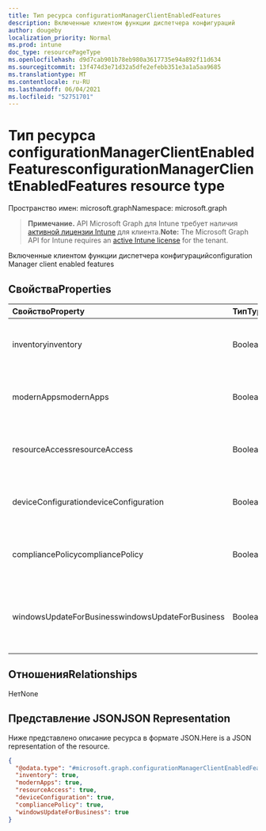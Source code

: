```yaml
---
title: Тип ресурса configurationManagerClientEnabledFeatures
description: Включенные клиентом функции диспетчера конфигураций
author: dougeby
localization_priority: Normal
ms.prod: intune
doc_type: resourcePageType
ms.openlocfilehash: d9d7cab901b78eb980a3617735e94a892f11d634
ms.sourcegitcommit: 13f474d3e71d32a5dfe2efebb351e3a1a5aa9685
ms.translationtype: MT
ms.contentlocale: ru-RU
ms.lasthandoff: 06/04/2021
ms.locfileid: "52751701"
---
```

# <a name="configurationmanagerclientenabledfeatures-resource-type"></a><span data-ttu-id="78d80-103">Тип ресурса configurationManagerClientEnabledFeatures</span><span class="sxs-lookup"><span data-stu-id="78d80-103">configurationManagerClientEnabledFeatures resource type</span></span>

<span data-ttu-id="78d80-104">Пространство имен: microsoft.graph</span><span class="sxs-lookup"><span data-stu-id="78d80-104">Namespace: microsoft.graph</span></span>

> <span data-ttu-id="78d80-105">**Примечание.** API Microsoft Graph для Intune требует наличия [активной лицензии Intune](https://go.microsoft.com/fwlink/?linkid=839381) для клиента.</span><span class="sxs-lookup"><span data-stu-id="78d80-105">**Note:** The Microsoft Graph API for Intune requires an [active Intune license](https://go.microsoft.com/fwlink/?linkid=839381) for the tenant.</span></span>

<span data-ttu-id="78d80-106">Включенные клиентом функции диспетчера конфигураций</span><span class="sxs-lookup"><span data-stu-id="78d80-106">configuration Manager client enabled features</span></span>

## <a name="properties"></a><span data-ttu-id="78d80-107">Свойства</span><span class="sxs-lookup"><span data-stu-id="78d80-107">Properties</span></span>
|<span data-ttu-id="78d80-108">Свойство</span><span class="sxs-lookup"><span data-stu-id="78d80-108">Property</span></span>|<span data-ttu-id="78d80-109">Тип</span><span class="sxs-lookup"><span data-stu-id="78d80-109">Type</span></span>|<span data-ttu-id="78d80-110">Описание</span><span class="sxs-lookup"><span data-stu-id="78d80-110">Description</span></span>|
|:---|:---|:---|
|<span data-ttu-id="78d80-111">inventory</span><span class="sxs-lookup"><span data-stu-id="78d80-111">inventory</span></span>|<span data-ttu-id="78d80-112">Boolean</span><span class="sxs-lookup"><span data-stu-id="78d80-112">Boolean</span></span>|<span data-ttu-id="78d80-113">Управляет ли Intune данными инвентаризации</span><span class="sxs-lookup"><span data-stu-id="78d80-113">Whether inventory is managed by Intune</span></span>|
|<span data-ttu-id="78d80-114">modernApps</span><span class="sxs-lookup"><span data-stu-id="78d80-114">modernApps</span></span>|<span data-ttu-id="78d80-115">Boolean</span><span class="sxs-lookup"><span data-stu-id="78d80-115">Boolean</span></span>|<span data-ttu-id="78d80-116">Управляет ли Intune современным приложением</span><span class="sxs-lookup"><span data-stu-id="78d80-116">Whether modern application is managed by Intune</span></span>|
|<span data-ttu-id="78d80-117">resourceAccess</span><span class="sxs-lookup"><span data-stu-id="78d80-117">resourceAccess</span></span>|<span data-ttu-id="78d80-118">Boolean</span><span class="sxs-lookup"><span data-stu-id="78d80-118">Boolean</span></span>|<span data-ttu-id="78d80-119">Управляет ли Intune доступом к ресурсам</span><span class="sxs-lookup"><span data-stu-id="78d80-119">Whether resource access is managed by Intune</span></span>|
|<span data-ttu-id="78d80-120">deviceConfiguration</span><span class="sxs-lookup"><span data-stu-id="78d80-120">deviceConfiguration</span></span>|<span data-ttu-id="78d80-121">Boolean</span><span class="sxs-lookup"><span data-stu-id="78d80-121">Boolean</span></span>|<span data-ttu-id="78d80-122">Управляет ли Intune конфигурацией устройства</span><span class="sxs-lookup"><span data-stu-id="78d80-122">Whether device configuration is managed by Intune</span></span>|
|<span data-ttu-id="78d80-123">compliancePolicy</span><span class="sxs-lookup"><span data-stu-id="78d80-123">compliancePolicy</span></span>|<span data-ttu-id="78d80-124">Boolean</span><span class="sxs-lookup"><span data-stu-id="78d80-124">Boolean</span></span>|<span data-ttu-id="78d80-125">Управляется ли Intune политикой соответствия требованиям</span><span class="sxs-lookup"><span data-stu-id="78d80-125">Whether compliance policy is managed by Intune</span></span>|
|<span data-ttu-id="78d80-126">windowsUpdateForBusiness</span><span class="sxs-lookup"><span data-stu-id="78d80-126">windowsUpdateForBusiness</span></span>|<span data-ttu-id="78d80-127">Boolean</span><span class="sxs-lookup"><span data-stu-id="78d80-127">Boolean</span></span>|<span data-ttu-id="78d80-128">Управляет ли Intune Центром обновления Windows для бизнеса</span><span class="sxs-lookup"><span data-stu-id="78d80-128">Whether Windows Update for Business is managed by Intune</span></span>|

## <a name="relationships"></a><span data-ttu-id="78d80-129">Отношения</span><span class="sxs-lookup"><span data-stu-id="78d80-129">Relationships</span></span>
<span data-ttu-id="78d80-130">Нет</span><span class="sxs-lookup"><span data-stu-id="78d80-130">None</span></span>

## <a name="json-representation"></a><span data-ttu-id="78d80-131">Представление JSON</span><span class="sxs-lookup"><span data-stu-id="78d80-131">JSON Representation</span></span>
<span data-ttu-id="78d80-132">Ниже представлено описание ресурса в формате JSON.</span><span class="sxs-lookup"><span data-stu-id="78d80-132">Here is a JSON representation of the resource.</span></span>
<!-- {
  "blockType": "resource",
  "@odata.type": "microsoft.graph.configurationManagerClientEnabledFeatures"
}
-->
``` json
{
  "@odata.type": "#microsoft.graph.configurationManagerClientEnabledFeatures",
  "inventory": true,
  "modernApps": true,
  "resourceAccess": true,
  "deviceConfiguration": true,
  "compliancePolicy": true,
  "windowsUpdateForBusiness": true
}
```




